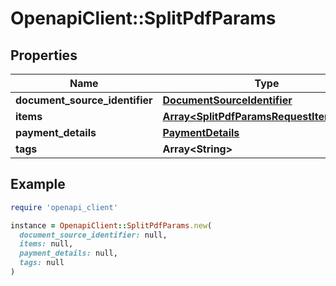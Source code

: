 # OpenapiClient::SplitPdfParams

## Properties

| Name | Type | Description | Notes |
| ---- | ---- | ----------- | ----- |
| **document_source_identifier** | [**DocumentSourceIdentifier**](DocumentSourceIdentifier.md) |  |  |
| **items** | [**Array&lt;SplitPdfParamsRequestItemsInner&gt;**](SplitPdfParamsRequestItemsInner.md) |  |  |
| **payment_details** | [**PaymentDetails**](PaymentDetails.md) |  | [optional] |
| **tags** | **Array&lt;String&gt;** |  | [optional] |

## Example

```ruby
require 'openapi_client'

instance = OpenapiClient::SplitPdfParams.new(
  document_source_identifier: null,
  items: null,
  payment_details: null,
  tags: null
)
```

